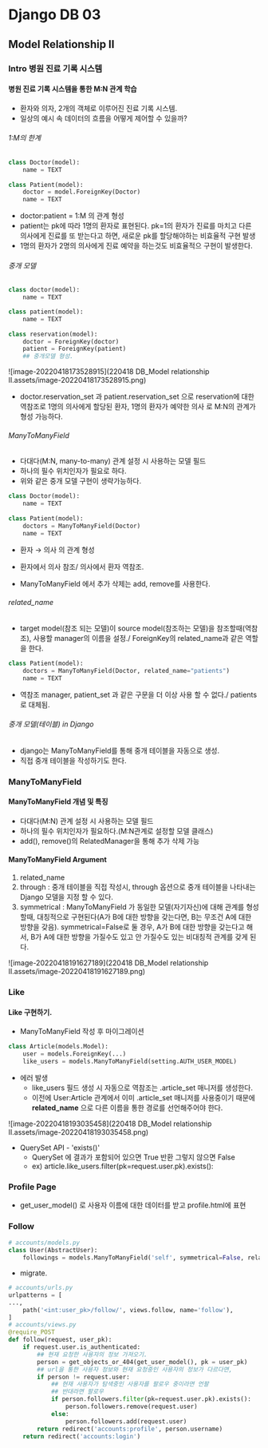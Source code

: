 # Django DB 03
## Model Relationship II
### Intro 병원 진료 기록 시스템
#### 병원 진료 기록 시스템을 통한 M:N 관계 학습
- 환자와 의자, 2개의 객체로 이루어진 진료 기록 시스템.
- 일상의 예시 속 데이터의 흐름을 어떻게 제어할 수 있을까?

###### 1:M의 한계 
```python
class Doctor(model):
	name = TEXT
	
class Patient(model):
	doctor = model.ForeignKey(Doctor)
	name = TEXT
```
- doctor:patient = 1:M 의 관계 형성
- patient는 pk에 따라 1명의 환자로 표현된다. pk=1의 환자가 진료를 마치고 다른 의사에게 진료를 또 받는다고 하면, 새로운 pk를 할당해야하는 비효율적 구현 발생
- 1명의 환자가 2명의 의사에게 진료 예약을 하는것도 비효율적으 구현이 발생한다.

###### 중개 모델
```python
class doctor(model):
	name = TEXT

class patient(model):
	name = TEXT
	
class reservation(model):
	doctor = ForeignKey(doctor)
	patient = ForeignKey(patient)
	## 중개모델 형성.
```

![image-20220418173528915](220418 DB_Model relationship II.assets/image-20220418173528915.png)

- doctor.reservation_set 과 patient.reservation_set 으로 reservation에 대한 역참조로 1명의 의사에게 할당된 환자, 1명의 환자가 예약한 의사 로 M:N의 관계가 형성 가능하다.

###### ManyToManyField
- 다대다(M:N, many-to-many) 관계 설정 시 사용하는 모델 필드
- 하나의 필수 위치인자가 필요로 하다.
- 위와 같은 중개 모델 구현이 생략가능하다.

```python 
class Doctor(model):
	name = TEXT
	
class Patient(model):
	doctors = ManyToManyField(Doctor)
	name = TEXT
```
-  환자 → 의사 의 관계 형성
-  환자에서 의사 참조/ 의사에서 환자 역참조.

- ManyToManyField 에서 추가 삭제는 add, remove를 사용한다.

###### related_name
- target model(참조 되는 모델)이 source model(참조하는 모델)을 참조할때(역참조), 사용할 manager의 이름을 설정./ ForeignKey의 related_name과 같은 역할을 한다.
```python
class Patient(model):
	doctors = ManyToManyField(Doctor, related_name="patients")
	name = TEXT
```
- 역참조 manager, patient\_set 과 같은 구문을 더 이상 사용 할 수 없다./ patients로 대체됨.

###### 중개 모델(테이블) in Django
- django는 ManyToManyField를 통해 중개 테이블을 자동으로 생성.
- 직접 중개 테이블을 작성하기도 한다.

### ManyToManyField
#### ManyToManyField 개념 및 특징
- 다대다(M:N) 관계 설정 시 사용하는 모델 필드
- 하나의 필수 위치인자가 필요하다.(M:N관계로 설정할 모델 클래스)
- add(), remove()의 RelatedManager을 통해 추가 삭제 가능

#### ManyToManyField Argument
1. related_name
2. through : 중개 테이블을 직접 작성시, through 옵션으로 중개 테이블을 나타내는 Django 모델을 지정 할 수 있다.
3. symmetrical : ManyToManyField 가 동일한 모델(자기자신)에 대해 관계를 형성할때, 대칭적으로 구현된다(A가 B에 대한 방향을 갖는다면, B는 무조건 A에 대한 방향을 갖음). symmetrical=False로 둘 경우, A가 B에 대한 방향을 갖는다고 해서, B가 A에 대한 방향을 가질수도 있고 안 가질수도 있는 비대칭적 관계를 갖게 된다.

![image-20220418191627189](220418 DB_Model relationship II.assets/image-20220418191627189.png)

### Like
#### Like 구현하기.
- ManyToManyField 작성 후 마이그레이션
```python
class Article(models.Model):
	user = models.ForeignKey(...)
	like_users = models.ManyToManyField(setting.AUTH_USER_MODEL)
```
- 에러 발생
  - like_users 필드 생성 시 자동으로 역참조는 .article_set 매니저를 생성한다. 
  - 이전에 User:Article 관계에서 이미 .article_set 매니저를 사용중이기 때문에 **related_name** 으로 다른 이름을 통한 경로를 선언해주어야 한다.

![image-20220418193035458](220418 DB_Model relationship II.assets/image-20220418193035458.png)

- QuerySet API - 'exists()'
  - QuerySet 에 결과가 포함되어 있으면 True 반환 그렇지 않으면 False
  - ex) article.like_users.filter(pk=request.user.pk).exists():

### Profile Page
- get_user_model()  로 사용자 이름에 대한 데이터를 받고 profile.html에 표현

### Follow
```python
# accounts/models.py
class User(AbstractUser):
	followings = models.ManyToManyField('self', symmetrical=False, related_name='followers')
```
- migrate.

```python
# accounts/urls.py
urlpatterns = [
...,
	path('<int:user_pk>/follow/', views.follow, name='follow'),
]
# accounts/views.py
@require_POST
def follow(request, user_pk):
	if request.user.is_authenticated:
		## 현재 요청한 사용자의 정보 가져오기.
		person = get_objects_or_404(get_user_model(), pk = user_pk) 
		## url을 통한 사용자 정보와 현재 요청중인 사용자의 정보가 다르다면,
		if person != request.user:
			## 현재 사용자가 탐색중인 사용자를 팔로우 중이라면 언팔
			## 반대라면 팔로우
			if person.followers.filter(pk=request.user.pk).exists():
				person.followers.remove(request.user)
			else:
				person.followers.add(request.user)
		return redirect('accounts:profile', person.username)
	return redirect('accounts:login')
```